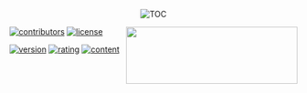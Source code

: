 <center> 

![TOC](https://wikimedia.org/api/rest_v1/media/math/render/svg/b9f9872445e7a81a5f7709054223be079e697031) 
</center>


<img align="right" width="300" height="100" src="https://github-readme-stats.vercel.app/api?username=ation126&show_icons=true&icon_color=CE1D2D&text_color=718096&bg_color=ffffff&hide_title=true&count_private=true" />

[![contributors](https://img.shields.io/badge/dynamic/json?color=green&logo=github&label=Github&query=%24.data.totalSubs&suffix=%20followers&url=https%3A%2F%2Fapi.spencerwoo.com%2Fsubstats%2F%3Fsource%3Dweibo%26queryKey%3D7576285342)](https://ation126.github.io/)
[![license](https://img.shields.io/badge/license-MIT-green?logo=legal)](https://github.com/ation126/jupyter/blob/main/LICENSE)

[![version](https://img.shields.io/badge/version-1.2.3-blue)](https://ation126.github.io/bak/worth.html)
[![rating](https://img.shields.io/badge/rating-★★★★☆-brightgreen)](https://ation126.github.io/bak/worth.html)
[![content](https://img.shields.io/badge/content-KLine%20%20Account%20-orange)](https://ation126.github.io/bak/worth.html)





